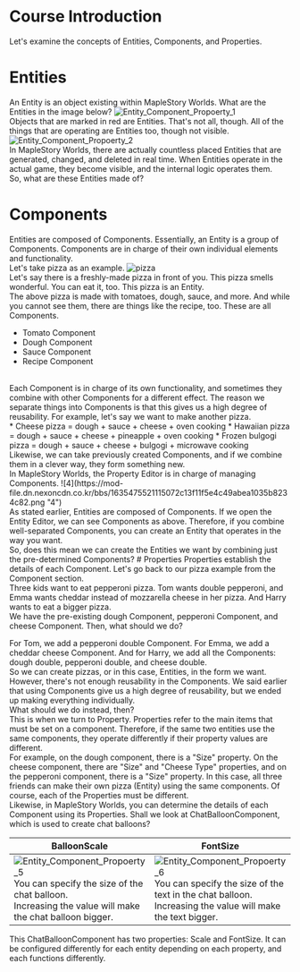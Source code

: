 # Course Introduction
Let's examine the concepts of Entities, Components, and Properties.

# Entities
An Entity is an object existing within MapleStory Worlds.
What are the Entities in the image below?
![Entity\_Component\_Propoerty\_1](https://mod-file.dn.nexoncdn.co.kr/bbs/1634523787794b80552669cd948a59e89f799d0a016fe.png)
<br>
Objects that are marked in red are Entities.
That's not all, though. All of the things that are operating are Entities too, though not visible.
![Entity\_Component\_Propoerty\_2](https://mod-file.dn.nexoncdn.co.kr/bbs/16345239132331e370f40d8cb452aa323567c080660a0.png)
<br>
In MapleStory Worlds, there are actually countless placed Entities that are generated, changed, and deleted in real time.
When Entities operate in the actual game, they become visible, and the internal logic operates them.
<br>
So, what are these Entities made of?
# Components
Entities are composed of Components. Essentially, an Entity is a group of Components.
Components are in charge of their own individual elements and functionality.
<br>
Let's take pizza as an example.
![pizza](https://mod-file.dn.nexoncdn.co.kr/bbs/163547555559905a1c30c66a24b689e06baf34fc3a750.png "pizza")
<br>
Let's say there is a freshly-made pizza in front of you.
This pizza smells wonderful. You can eat it, too. This pizza is an Entity.
<br>
The above pizza is made with tomatoes, dough, sauce, and more.
And while you cannot see them, there are things like the recipe, too.
These are all Components.
<br>
* Tomato Component
* Dough Component
* Sauce Component
* Recipe Component
<br>
Each Component is in charge of its own functionality, and sometimes they combine with other Components for a different effect.
The reason we separate things into Components is that this gives us a high degree of reusability.
For example, let's say we want to make another pizza.
<br>
* Cheese pizza = dough + sauce + cheese + oven cooking
* Hawaiian pizza = dough + sauce + cheese + pineapple + oven cooking
* Frozen bulgogi pizza = dough + sauce + cheese + bulgogi + microwave cooking
<br>
Likewise, we can take previously created Components, and if we combine them in a clever way, they form something new.
<br>
In MapleStory Worlds, the Property Editor is in charge of managing Components.
![4](https://mod-file.dn.nexoncdn.co.kr/bbs/1635475521115072c13f11f5e4c49abea1035b8234c82.png "4")
<br>
As stated earlier, Entities are composed of Components. If we open the Entity Editor, we can see Components as above.
Therefore, if you combine well-separated Components, you can create an Entity that operates in the way you want.
<br>
So, does this mean we can create the Entities we want by combining just the pre-determined Components?
# Properties
Properties establish the details of each Component.
Let's go back to our pizza example from the Component section.
<br>
Three kids want to eat pepperoni pizza.
Tom wants double pepperoni, and Emma wants cheddar instead of mozzarella cheese in her pizza.
And Harry wants to eat a bigger pizza.
<br>
We have the pre-existing dough Component, pepperoni Component, and cheese Component.
Then, what should we do?

For Tom, we add a pepperoni double Component.
For Emma, we add a cheddar cheese Component.
And for Harry, we add all the Components: dough double, pepperoni double, and cheese double.
<br>
So we can create pizzas, or in this case, Entities, in the form we want.
However, there's not enough reusability in the Components. We said earlier that using Components give us a high degree of reusability, but we ended up making everything individually.
<br>
What should we do instead, then?
<br>
This is when we turn to Property.
Properties refer to the main items that must be set on a component.
Therefore, if the same two entities use the same components, they operate differently if their property values are different.
<br>
For example, on the dough component, there is a "Size" property.
On the cheese component, there are "Size" and "Cheese Type" properties,
and on the pepperoni component, there is a "Size" property.
In this case, all three friends can make their own pizza (Entity) using the same components.
Of course, each of the Properties must be different.
<br>
Likewise, in MapleStory Worlds, you can determine the details of each Component using its Properties.
Shall we look at ChatBalloonComponent, which is used to create chat balloons?

| BalloonScale | FontSize |
| ------------ | -------- | 
|![Entity_Component_Propoerty_5](https://mod-file.dn.nexoncdn.co.kr/bbs/16345465139383799f3fe0d2a45f694d9126878968370.png "Entity_Component_Propoerty_5")<br>You can specify the size of the chat balloon. <br>Increasing the value will make the chat balloon bigger. | ![Entity_Component_Propoerty_6](https://mod-file.dn.nexoncdn.co.kr/bbs/1634546537630dd90d539b29b4f15bf01cdb6eec31a1a.png "Entity_Component_Propoerty_6")<br>You can specify the size of the text in the chat balloon. <br>Increasing the value will make the text bigger.|

This ChatBalloonComponent has two properties: Scale and FontSize. It can be configured differently for each entity depending on each property, and each functions differently.